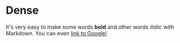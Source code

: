 # Dense

It's very easy to make some words **bold** and other words *italic* with Markdown. You can even [link to Google!](http://google.com)